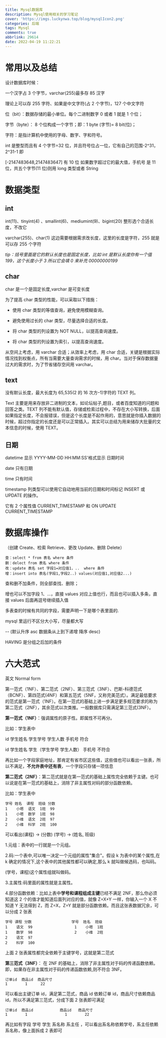 ```yaml
---
title: Mysql数据库
description: Mysql使用相关的学习笔记
cover: 'https://imgs.luckynwa.top/blog/mysqlIcon2.png'
categories: 后端
tags: Mysql
comments: true
abbrlink: 29614
date: 2022-04-19 11:22:21
---
```


# 常用以及总结

设计数据库时候：

一个汉字占 3 个字节，varchar(255)最多存 85 汉字

理论上可以存 255 字符、如果是中文字符(占 2 个字节)，127 个中文字符

位（bit）：数据存储的最小单位。每个二进制数字 0 或者 1 就是 1 个位；

字节（byte）： 8 个位构成一个字节；即：1 byte (字节)= 8 bit(位)；

字符：是指计算机中使用的字母、数字、字和符号。

int 是整型而且有 4 个字节=32 位，并且符号位占一位，它有自己的范围-2^31，2^31-1 即

[-2147483648,2147483647] 有 10 位 如果数字超过它的最大值，手机号 是 11 位，共五个字节(11 位)则用 long 类型或者 String

# 数据类型

## int

int(11)、tinyint(4) 、smallint(6)、mediumint(9)、bigint(20) 整形选个合适长度，不改它

varchar(255)、char(1) 这边需要根据需求改长度，这里的长度是字符，255 就是可以存 255 个字符

_tip：括号里面是它的默认长度也是固定长度，比如 int 是默认长度你有一个值 199，这个长度小于 3 所以它会填 0 来补充 00000000199_

## char

char 是一个是固定长度,varchar 是可变长度

为了提高 char 类型的性能，可以采取以下措施：

- 使用 char 类型的等值查询，避免使用模糊查询。

- 避免使用过长的 char 类型，尽量选择合适的长度。

- 将 char 类型的列设置为 NOT NULL，以提高查询速度。

- 将 char 类型的列设置为索引，以提高查询速度。

 从空间上考虑，用 varchar 合适；从效率上考虑，用 char 合适，关键是根据实际情况找到权衡点，所有当需要大量查询需求的时候，用 char。当对于保存数据量过大的需求时，为了节省储存空间用 varchar。

## text

没有默认长度，最大长度为 65,535(2 的 16 次方–1)字符的 TEXT 列。

Text 主要是用来存放非二进制的文本，如论坛帖子,题目，或者百度知道的问题和回答之类。TEXT 列不能有默认值，存储或检索过程中，不存在大小写转换，后面如果指定长度，不会报错误，但是这个长度是不起作用的，意思就是你插入数据的时候，超过你指定的长度还是可以正常插入。其实可以总结为用来储存大批量的文本信息的时候，使用 TEXT。

## 日期

datetime 显示 YYYY-MM-DD HH:MM:SS'格式显示 日期时间

date 只有日期

time 只有时间

timestamp 列类型可以使用它自动地用当前的日期和时间标记 INSERT 或 UPDATE 的操作。

它有 2 个属性值 CURRENT_TIMESTAMP 和 ON UPDATE CURRENT_TIMESTAMP

# 数据库操作

（创建 Create、检索 Retrieve、更改 Update、删除 Delete）

```
查：select * from 表名 where 条件
删：delect from 表名 where 条件
改：update 表名 set 字段1=对应值1，..  where 条件
增：insert into 表名(字段1,字段2..) values(对应值1,对应值2...)
```

查和删不加条件，则全部查找、删除；

增也可以不加字段 1、...，直接 values 对应上值也行，而且也可以插入多条，直接 values 后面再逗号继续插入值

多表查的时候有共同的字段，需要声明一下是哪个表里面的.

mysql 里运行不区分大小写，尽量都大写

-- (默认升序 asc 数据条从上到下递增 降序 desc)

HAVING 是分组之后加的条件

# 六大范式

英文 Normal form

第一范式（1NF）、第二范式（2NF）、第三范式（3NF）、巴斯-科德范式（BCNF）、第四范式(4NF）和第五范式（5NF，又称完美范式）。满足最低要求的范式是第一范式（1NF）。在第一范式的基础上进一步满足更多规范要求的称为第二范式（2NF），其余范式以次类推。一般数据库只需满足第三范式(3NF）。

**第一范式（1NF）**：强调属性的原子性。即属性不可再分。

比如：学生表中

id 学生姓名 学生学号 学生人数 手机号 符合

id 学生姓名 学生（学生学号 学生人数） 手机号 不符合

再比如一个字段家庭地址，那肯定有省市区这些值，这些值也可以看出一张表，所以不满足，**不允许表中还有表**，一个字段只存储一项信息

**第二范式（2NF）**：第二范式就是在第一范式的基础上属性完全依赖于主键。也可以说是在第一范式的基础上，消除了非主属性对码的部分函数依赖。

比如：学生表中

```
学号 姓名  课程  班级 分数
1    小嗯  语文  1班  99
1    小嗯  数学  1班  98
2    小维  语文  2班  97
2    小维  科学  2班  100
```

可以看出(课程) → (分数)
(学号) → (姓名, 班级)

1.元组：表中的一行就是一个元组。

2.码:一个表中,可以唯一决定一个元组的属性"集合"。假设 k 为表中的某个属性,在 k 确定的情况下,这个表中的其他属性都可以确定,那么 k 就叫做候选码，也叫码。

(学号，课程)这个属性组就叫做码。

3.主属性:码里面的属性就是主属性。

4.部分函数依赖：比如上表中**学号和课程组成主键**已经不满足 2NF，那么你必须知道这 2 个的值才能知道后面列对应的值，就像 Z=X+Y 一样，你输入一个 X 不知道 Y 无法得到 Z，而 Z=X，Z=Y 就是部分函数依赖。而且这张表数据冗余，可以分成 2 张表

```
学号 课程 分数                  学号  姓名  班级
1    语文  99                   1    小嗯  1班
1    数学  98                   2    小维  2班
2    语文  97
2    科学  100
```

上面 2 张表属性都完全依赖于主键学号，这就是第二范式

**第三范式（3NF）**： 在 2NF 的基础上，消除了非主属性对于码的传递函数依赖。即，如果存在非主属性对于码的传递函数依赖,则不符合 3NF。

```
订单id  商品id  商品尺寸
1        1      22
```

可以看出主键订单 id，满足第二范式，商品 id 依赖订单 id，商品尺寸依赖商品 id，所以不满足第三范式，分成下面 2 张表即可满足

```
订单id  商品id            商品id   商品尺寸
1        1                 1        22
```

再比如有字段 学号 学生 系名称 系主任 ，可以看出系名称依赖学号，系主任依赖系名称，像上面拆成 2 表即可
